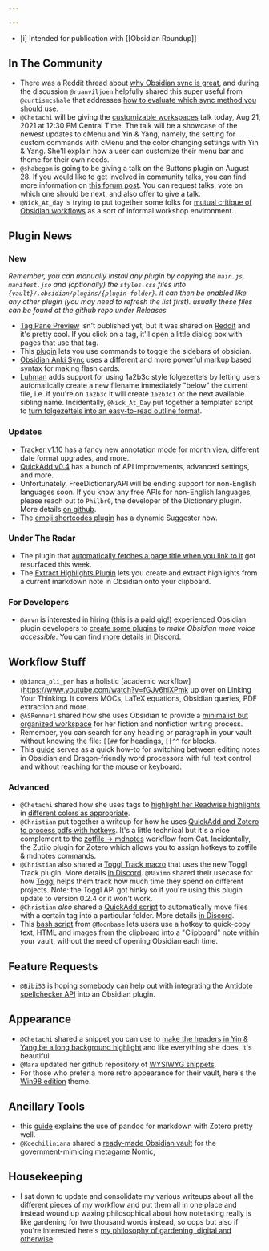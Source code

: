 ```yaml
---

---
```


- [i] Intended for publication with [[Obsidian Roundup]]

## In The Community

* There was a Reddit thread about [why Obsidian sync is great](https://www.reddit.com/r/ObsidianMD/comments/p7f6gc/obsidian_sync_is_great/h9kizzf/), and during the discussion `@ruanviljoen` helpfully shared this super useful from `@curtismcshale` that addresses [how to evaluate which sync method you should use](https://www.youtube.com/watch?v=JHAhE8QNokw). 
* `@Chetachi` will be giving the [customizable workspaces](https://discordapp.com/channels/686053708261228577/876257648624939008/877223790256468008) talk today, Aug 21, 2021 at 12:30 PM Central Time. The talk will be a showcase of the newest updates to cMenu and Yin & Yang, namely, the setting for custom commands with cMenu and the color changing settings with Yin & Yang. She'll explain how a user can customize their menu bar and theme for their own needs.
* `@shabegom` is going to be giving a talk on the Buttons plugin on August 28. If you would like to get involved in community talks, you can find more information on [this forum post](https://forum.obsidian.md/t/meta-community-talks/16686). You can request talks, vote on which one should be next, and also offer to give a talk.
* `@Nick_At_day` is trying to put together some folks for [mutual critique of Obsidian workflows](https://www.reddit.com/r/ObsidianMD/comments/p62hpw/mutual_critique_of_obsidian_workflows_writing/) as a sort of informal workshop environment. 

## Plugin News

### New

*Remember, you can manually install any plugin by copying the `main.js`, `manifest.jso` and (optionally) the `styles.css` files into `{vault}/.obsidian/plugins/{plugin-folder}`. it can then be enabled like any other plugin (you may need to refresh the list first). usually these files can be found at the github repo under Releases*

* [Tag Pane Preview](https://github.com/Aidurber/tag-page-preview) isn't published yet, but it was shared on [Reddit](https://www.reddit.com/r/ObsidianMD/comments/p4hrzw/how_to_create_a_popup_window_like_this_when_you/) and it's pretty cool. If you click on a tag, it'll open a little dialog box with pages that use that tag. 
* This [plugin](https://github.com/gquental/obsidian-window-collapse) lets you use commands to toggle the sidebars of obsidian. 
* [Obsidian Anki Sync](https://github.com/debanjandhar12/Obsidian-Anki-Sync) uses a different and more powerful markup based syntax for making flash cards. 
* [Luhman](https://github.com/Dyldog/luhman-obsidian-plugin) adds support for using 1a2b3c style folgezettels by letting users automatically create a new filename immediately "below" the current file, i.e. if you're on `1a2b3c` it will create `1a2b3c1` or the next available sibling name. Incidentally, `@Nick_At_Day` put together a templater script to [turn folgezettels into an easy-to-read outline format](https://discord.com/channels/686053708261228577/840286238928797736/878331775556939826).

### Updates

* [Tracker v1.10](https://github.com/pyrochlore/obsidian-tracker) has a fancy new annotation mode for month view, different date format upgrades, and more. 
* [QuickAdd v0.4](https://discord.com/channels/686053708261228577/855181471643861002/877788312679624734) has a bunch of API improvements, advanced settings, and more. 
* Unfortunately, FreeDictionaryAPI  will be ending support for non-English languages soon. If you know any free APIs for non-English languages, please reach out to `Philbr0`, the developer of the Dictionary plugin. More details [on github](https://github.com/phibr0/obsidian-dictionary/issues/43). 
* The [emoji shortcodes plugin](https://github.com/phibr0/obsidian-emoji-shortcodes) has a dynamic Suggester now. 

### Under The Radar

* The plugin that [automatically fetches a page title when you link to it](https://github.com/zolrath/obsidian-auto-link-title) got resurfaced this week. 
* The [Extract Highlights Plugin](https://github.com/akaalias/extract-highlights-plugin) lets you create and extract highlights from a current markdown note in Obsidian onto your clipboard.

### For Developers

* `@arvn` is interested in hiring (this is a paid gig!) experienced Obsidian plugin developers to [create some plugins](https://publish.obsidian.md/arun/Tech/Obsidian/New+Features+that+Would+Make+Obsidian+More+Voice+Accessible) to *make Obsidian more voice accessible*. You can find [more details in Discord](https://discord.com/channels/686053708261228577/840286264964022302/877647079466471444). 

## Workflow Stuff

* `@bianca_oli_per` has a holistic [academic workflow](https://www.youtube.com/watch?v=fGJv6hiXPmk up over on Linking Your Thinking. It covers MOCs, LaTeX equations, Obsidian queries, PDF extraction and more. 
* `@ASRenner1` shared how she uses Obsidian to provide a [minimalist but organized workspace](https://www.youtube.com/watch?v=OX_UKIzRALs) for her fiction and nonfiction writing process. 
* Remember, you can search for any heading or paragraph in your vault without knowing the file: `[[##` for headings, `[[^^` for blocks.
* This [guide](https://publish.obsidian.md/arun/Tech/Obsidian/Using+Obsidian+with+Dragon+Dictation+-+Edit+Your+Notes+With+Full+Voice+Control) serves as a quick how-to for switching between editing notes in Obsidian and Dragon-friendly word processors with full text control and without reaching for the mouse or keyboard. 

### Advanced 

* `@Chetachi` shared how she uses tags to [highlight her Readwise highlights](http://discordapp.com/channels/686053708261228577/707816848615407697/877196058764144691) in [different colors as appropriate](https://discord.com/channels/686053708261228577/707816848615407697/877375585456898048). 
* `@Christian` put together a writeup for how he uses [QuickAdd and Zotero to process pdfs with hotkeys](https://bagerbach.com/blog/how-i-read-research-papers-with-obsidian-and-zotero/). It's a little technical but it's a nice complement to the [zotfile -> mdnotes](https://forum.obsidian.md/t/zotero-zotfile-mdnotes-obsidian-dataview-workflow/15536) workflow from Cat. Incidentally, the Zutilo plugin for Zotero which allows you to assign hotkeys to zotfile & mdnotes commands. 
* `@Christian` also shared a [Toggl Track macro](https://github.com/chhoumann/quickadd/blob/master/docs/Examples/Macro_TogglManager.md) that uses the new Toggl Track plugin. More details [in Discord](http://discordapp.com/channels/686053708261228577/707816848615407697/876069796553293835). `@Maximo` shared their usecase for how [Toggl](https://discord.com/channels/686053708261228577/700466324840775831/877639056828276746) helps them track how much time they spend on different projects. Note: the Toggl API got hinky so if you're using this plugin update to version 0.2.4 or it won't work. 
* `@Christian` _also_ shared a [QuickAdd script](https://github.com/chhoumann/quickadd/blob/master/docs/Examples/Macro_MoveNotesWithATagToAFolder.md) to automatically move files with a certain tag into a particular folder. More details [in Discord](http://discordapp.com/channels/686053708261228577/716028884885307432/876494826122657852). 
* This [bash script](https://forum.obsidian.md/t/clipboard-snippets-in-your-inbox-for-later-review-even-when-obsidian-closed/22850) from `@Moonbase` lets users use a hotkey to quick-copy text, HTML and images from the clipboard into a "Clipboard" note within your vault, without the need of opening Obsidian each time.


## Feature Requests

* `@Bibi53` is hoping somebody can help out with integrating the [Antidote spellchecker API](https://forum.obsidian.md/t/plugins-antidote/22653) into an Obsidian plugin.

## Appearance

* `@Chetachi` shared a snippet you can use to [make the headers in Yin & Yang be a long background highlight](http://discordapp.com/channels/686053708261228577/702656734631821413/877508873207050281) and like everything she does, it's beautiful. 
* `@Mara` updated her github repository of [WYSIWYG snippets](https://github.com/Mara-Li/Obsidian-Snippet-collection). 
* For those who prefer a more retro appearance for their vault, here's the [Win98 edition](https://github.com/SMUsamaShah/Obsidian-Win98-Edition) theme. 

## Ancillary Tools

* this [guide](https://www.simonlindgren.com/notes/2019/11/15/setup-for-writing-in-markdown-citing-with-zotero-and-publishing-with-pandoc) explains the use of pandoc for markdown with Zotero pretty well. 
* `@Koechiliniana` shared a [ready-made Obsidian vault](https://github.com/Bartlebooth1424/obsidian-nomic) for the government-mimicing metagame Nomic, 

## Housekeeping

* I sat down to update and consolidate my various writeups about all the different pieces of my workflow and put them all in one place and instead wound up waxing philosophical about how notetaking really is like gardening for two thousand words instead, so oops but also if you're interested here's [my philosophy of gardening, digital and otherwise](https://eleanorkonik.com/the-konik-philosophy-of-gardening-digital-otherwise/). 
